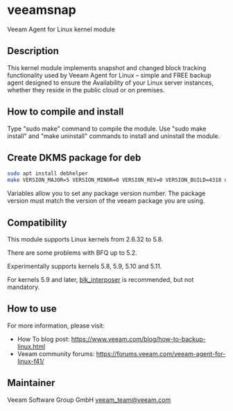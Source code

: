 # veeamsnap
Veeam Agent for Linux kernel module

## Description
This kernel module implements snapshot and changed block tracking functionality used by Veeam Agent for Linux – simple and FREE backup agent designed to ensure the Availability of your Linux server instances, whether they reside in the public cloud or on premises.

## How to compile and install
Type "sudo make" command to compile the module.
Use "sudo make install" and "make uninstall" commands to install and uninstall the module.

## Create DKMS package for deb
```bash
sudo apt install debhelper
make VERSION_MAJOR=5 VERSION_MINOR=0 VERSION_REV=0 VERSION_BUILD=4318 dkms-deb-pkg
```
Variables allow you to set any package version number.
The package version must match the version of the veeam package you are using.

## Compatibility
This module supports Linux kernels from 2.6.32 to 5.8.

There are some problems with BFQ up to 5.2.

Experimentally supports kernels 5.8, 5.9, 5.10 and 5.11.

For kernels 5.9 and later, [blk_interposer](./blk_interposer/README.md) is recommended, but not mandatory.

## How to use
For more information, please visit:
* How To blog post: https://www.veeam.com/blog/how-to-backup-linux.html
* Veeam community forums: https://forums.veeam.com/veeam-agent-for-linux-f41/

## Maintainer
Veeam Software Group GmbH veeam_team@veeam.com
